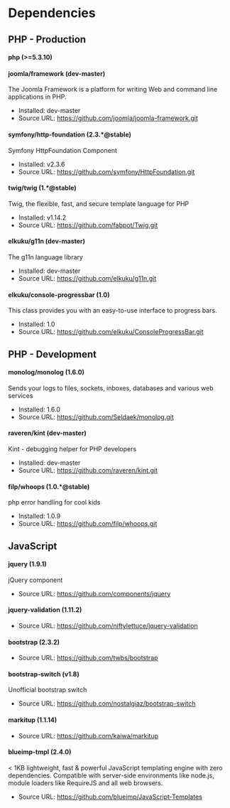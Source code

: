 # Dependencies

## PHP - Production

#### php (>=5.3.10)


#### joomla/framework (dev-master)

The Joomla Framework is a platform for writing Web and command line applications in PHP.

* Installed: dev-master
* Source URL: https://github.com/joomla/joomla-framework.git

#### symfony/http-foundation (2.3.*@stable)

Symfony HttpFoundation Component

* Installed: v2.3.6
* Source URL: https://github.com/symfony/HttpFoundation.git

#### twig/twig (1.*@stable)

Twig, the flexible, fast, and secure template language for PHP

* Installed: v1.14.2
* Source URL: https://github.com/fabpot/Twig.git

#### elkuku/g11n (dev-master)

The g11n language library

* Installed: dev-master
* Source URL: https://github.com/elkuku/g11n.git

#### elkuku/console-progressbar (1.0)

This class provides you with an easy-to-use interface to progress bars.

* Installed: 1.0
* Source URL: https://github.com/elkuku/ConsoleProgressBar.git

## PHP - Development

#### monolog/monolog (1.6.0)

Sends your logs to files, sockets, inboxes, databases and various web services

* Installed: 1.6.0
* Source URL: https://github.com/Seldaek/monolog.git

#### raveren/kint (dev-master)

Kint - debugging helper for PHP developers

* Installed: dev-master
* Source URL: https://github.com/raveren/kint.git

#### filp/whoops (1.0.*@stable)

php error handling for cool kids

* Installed: 1.0.9
* Source URL: https://github.com/filp/whoops.git

## JavaScript

#### jquery (1.9.1)

jQuery component

* Source URL: https://github.com/components/jquery

#### jquery-validation (1.11.2)

* Source URL: https://github.com/niftylettuce/jquery-validation

#### bootstrap (2.3.2)

* Source URL: https://github.com/twbs/bootstrap

#### bootstrap-switch (v1.8)

Unofficial bootstrap switch

* Source URL: https://github.com/nostalgiaz/bootstrap-switch

#### markitup (1.1.14)

* Source URL: https://github.com/kaiwa/markitup

#### blueimp-tmpl (2.4.0)

< 1KB lightweight, fast & powerful JavaScript templating engine with zero dependencies. Compatible with server-side environments like node.js, module loaders like RequireJS and all web browsers.

* Source URL: https://github.com/blueimp/JavaScript-Templates

